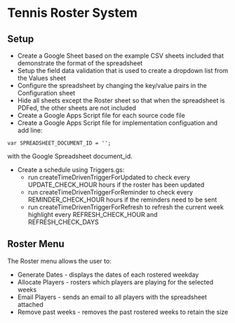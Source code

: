 # Tennis Roster System

## Setup
* Create a Google Sheet based on the example CSV sheets included that demonstrate the format of the spreadsheet
* Setup the field data validation that is used to create a dropdown list from the Values sheet
* Configure the spreadsheet by changing the key/value pairs in the Configuration sheet
* Hide all sheets except the Roster sheet so that when the spreadsheet is PDFed, the other sheets are not included
* Create a Google Apps Script file for each source code file
* Create a Google Apps Script file for implementation configuation and add line:

```
var SPREADSHEET_DOCUMENT_ID = '';
```

  with the Google Spreadsheet document_id.
* Create a schedule using Triggers.gs:
  * run createTimeDrivenTriggerForUpdated to check every UPDATE_CHECK_HOUR hours if the roster has been updated
  * run createTimeDrivenTriggerForReminder to check every REMINDER_CHECK_HOUR hours if the reminders need to be sent
  * run createTimeDrivenTriggerForRefresh to refresh the current week highlight every REFRESH_CHECK_HOUR and REFRESH_CHECK_DAYS

## Roster Menu
The Roster menu allows the user to:
* Generate Dates - displays the dates of each rostered weekday
* Allocate Players - rosters which players are playing for the selected weeks
* Email Players - sends an email to all players with the spreadsheet attached
* Remove past weeks - removes the past rostered weeks to retain the size

